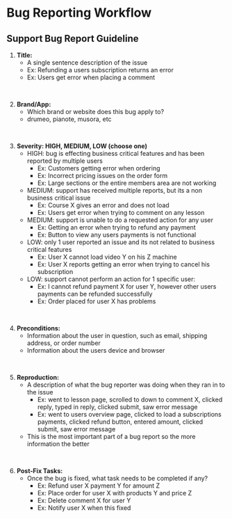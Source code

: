 # Bug Reporting Workflow


## Support Bug Report Guideline

1. **Title:**
    - A single sentence description of the issue
    - Ex: Refunding a users subscription returns an error
    - Ex: Users get error when placing a comment
<br>

2. **Brand/App:**
    - Which brand or website does this bug apply to?
    - drumeo, pianote, musora, etc
<br>

3. **Severity: HIGH, MEDIUM, LOW (choose one)**
    - HIGH: bug is effecting business critical features and has been reported by multiple users
        - Ex: Customers getting error when ordering
        - Ex: Incorrect pricing issues on the order form
        - Ex: Large sections or the entire members area are not working
    - MEDIUM: support has received multiple reports, but its a non business critical issue
        - Ex: Course X gives an error and does not load
        - Ex: Users get error when trying to comment on any lesson
    - MEDIUM: support is unable to do a requested action for any user
        - Ex: Getting an error when trying to refund any payment
        - Ex: Button to view any users payments is not functional
    - LOW: only 1 user reported an issue and its not related to business critical features
        - Ex: User X cannot load video Y on his Z machine
        - Ex: User X reports getting an error when trying to cancel his subscription
    - LOW: support cannot perform an action for 1 specific user:
        - Ex: I cannot refund payment X for user Y, however other users payments can be refunded successfully
        - Ex: Order placed for user X has problems
<br>

4. **Preconditions:**
    - Information about the user in question, such as email, shipping address, or order number
    - Information about the users device and browser
<br>

5. **Reproduction:**
    - A description of what the bug reporter was doing when they ran in to the issue
        - Ex: went to lesson page, scrolled to down to comment X, clicked reply, typed in reply, clicked submit, saw error message
        - Ex: went to users overview page, clicked to load a subscriptions payments, clicked refund button, entered amount, clicked submit, saw error message
    - This is the most important part of a bug report so the more information the better
<br>

6. **Post-Fix Tasks:**
    - Once the bug is fixed, what task needs to be completed if any?
        - Ex: Refund user X payment Y for amount Z
        - Ex: Place order for user X with products Y and price Z
        - Ex: Delete comment X for user Y
        - Ex: Notify user X when this fixed